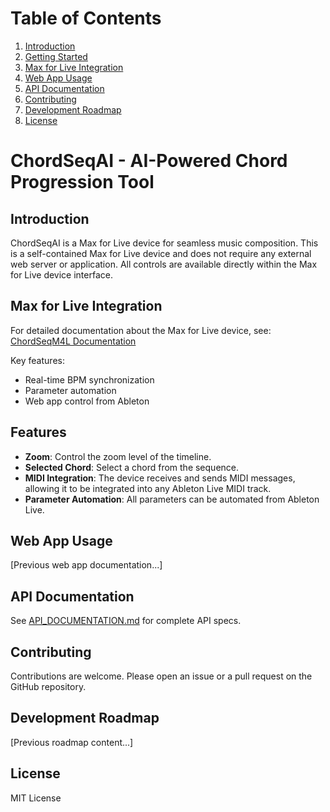 # Table of Contents

1. [Introduction](#introduction)
2. [Getting Started](#getting-started)
3. [Max for Live Integration](#max-for-live-integration)
4. [Web App Usage](#web-app-usage)
5. [API Documentation](#api-documentation)
6. [Contributing](#contributing)
7. [Development Roadmap](#development-roadmap)
8. [License](#license)

# ChordSeqAI - AI-Powered Chord Progression Tool

## Introduction

ChordSeqAI is a Max for Live device for seamless music composition. This is a self-contained Max for Live device and does not require any external web server or application. All controls are available directly within the Max for Live device interface.

## Max for Live Integration

For detailed documentation about the Max for Live device, see:  
[ChordSeqM4L Documentation](./ChordSeqM4L_README.md)

Key features:
- Real-time BPM synchronization
- Parameter automation
- Web app control from Ableton

## Features

- **Zoom**: Control the zoom level of the timeline.
- **Selected Chord**: Select a chord from the sequence.
- **MIDI Integration**: The device receives and sends MIDI messages, allowing it to be integrated into any Ableton Live MIDI track.
- **Parameter Automation**: All parameters can be automated from Ableton Live.

## Web App Usage

[Previous web app documentation...]

## API Documentation

See [API_DOCUMENTATION.md](./API_DOCUMENTATION.md) for complete API specs.

## Contributing

Contributions are welcome. Please open an issue or a pull request on the GitHub repository.

## Development Roadmap

[Previous roadmap content...]

## License

MIT License